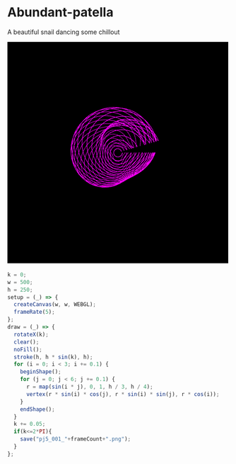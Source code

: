 # Abundant-patella
A beautiful snail dancing some chillout

![buh](https://github.com/nicolasbaez/Abundant-patella/blob/main/ezgif-4-d922e3eb98.gif)
```javascript
k = 0;
w = 500;
h = 250;
setup = (_) => {
  createCanvas(w, w, WEBGL);
  frameRate(5);
};
draw = (_) => {
  rotateX(k);
  clear();
  noFill();
  stroke(h, h * sin(k), h);
  for (i = 0; i < 3; i += 0.1) {
    beginShape();
    for (j = 0; j < 6; j += 0.1) {
      r = map(sin(i * j), 0, 1, h / 3, h / 4);
      vertex(r * sin(i) * cos(j), r * sin(i) * sin(j), r * cos(i));
    }
    endShape();
  }
  k += 0.05;
  if(k<=2*PI){
    save("pj5_001_"+frameCount+".png");
  }
};

